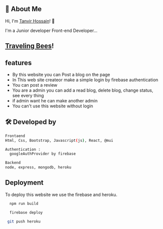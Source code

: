 ## 🚀 About Me

Hi, I'm [Tanvir Hossain](https://github.com/tanvir1017)! 👋

I'm a Junior developer Front-end Developer...

## [Traveling Bees](https://traveling-bees.web.app)!

## features

- By this website you can Post a blog on the page
- In This web site createor make a simple login by firebase authentication
- You can post a review
- You are a admin you can add a read blog, delete blog, change status, see every thing
- if admin want he can make another admin
- You can't use this website without login

## 🛠 Developed by

```bash
Frontaend
Html, Css, Bootstrap, Javascript(js), React, @mui
```

```bash
Authentication :
  googleAuthProvider by firebase
```

```bash
Backend
node, express, mongodb, heroku
```

## Deployment

To deploy this website we use the firebase and heroku.

```bash
  npm run build
```

```bash
  firebase deploy
```

```bash
 git push heroku
```
